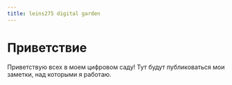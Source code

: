 ```yaml
---
title: leins275 digital garden
---
```

# Приветствие

Приветствую всех в моем цифровом саду! Тут будут публиковаться мои заметки, над которыми я работаю.


